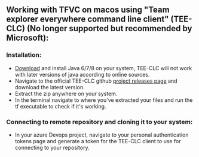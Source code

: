 
## Working with TFVC on macos using "Team explorer everywhere command line client" (TEE-CLC) (No longer supported but recommended by Microsoft):

### Installation:
- [Download](https://www.oracle.com/java/technologies/downloads/#jdk19-mac) and install Java 6/7/8 on your system, TEE-CLC will not work with later versions of java according to online sources.
- Navigate to the official TEE-CLC github [project releases page](https://github.com/microsoft/team-explorer-everywhere/releases) and download the latest version.
- Extract the zip anywhere on your system.
- In the terminal navigate to where you've extracted your files and run the tf executable to check if it's working.

### Connecting to remote repository and cloning it to your system:
- In your azure Devops project, navigate to your personal authentication tokens page and generate a token for the TEE-CLC client to use for connecting to your repository.



   